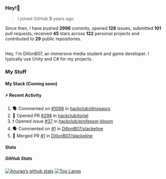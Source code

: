 ### Hey!👋
<!-- [![Banner](banner.png)](https://dillonb07.is-a.dev) -->


> I joined GitHub **3** years ago.

Since then, I have pushed **2996** commits, opened **128** issues, submitted **101** pull requests, received **45** stars across **122** personal projects and contributed to **29** public repositories.

<br>
Hey, I'm DillonB07, an immersive media student and game developer. I typically use Unity and C# for my projects.

<br>

### My Stuff

#### My Stack (Coming soon)

#### :zap: Recent Activity

<!--START_SECTION:activity-->
1. 🗣 Commented on [#1098](https://github.com/hackclub/dinosaurs/pull/1098#issuecomment-2360683257) in [hackclub/dinosaurs](https://github.com/hackclub/dinosaurs)
2. 💪 Opened PR [#298](https://github.com/hackclub/toriel/pull/298) in [hackclub/toriel](https://github.com/hackclub/toriel)
3. ❗ Opened issue [#37](https://github.com/hackclub/professor-bloom/issues/37) in [hackclub/professor-bloom](https://github.com/hackclub/professor-bloom)
4. 🗣 Commented on [#1](https://github.com/DillonB07/slackeline/pull/1#issuecomment-2336852409) in [DillonB07/slackeline](https://github.com/DillonB07/slackeline)
5. 🎉 Merged PR [#1](https://github.com/DillonB07/slackeline/pull/1) in [DillonB07/slackeline](https://github.com/DillonB07/slackeline)
<!--END_SECTION:activity-->

#### Stats

##### GitHub Stats
[![Anurag’s github stats](https://github-readme-stats.vercel.app/api?username=dillonb07&show_icons=true&theme=radical)](https://github.com/dillonb07)
[![Top Langs](https://github-readme-stats.vercel.app/api/top-langs/?username=dillonb07&layout=compact&theme=radical)](https://github.com/dillonb07)
